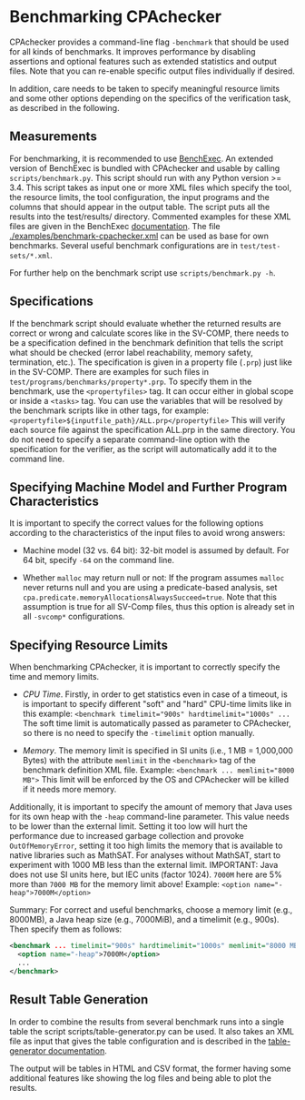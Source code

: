 Benchmarking CPAchecker
=======================

CPAchecker provides a command-line flag `-benchmark`
that should be used for all kinds of benchmarks.
It improves performance by disabling assertions and optional features
such as extended statistics and output files.
Note that you can re-enable specific output files individually if desired.

In addition, care needs to be taken to specify meaningful resource limits
and some other options depending on the specifics of the verification task,
as described in the following.

Measurements
------------
For benchmarking, it is recommended to use
[BenchExec](https://github.com/sosy-lab/benchexec).
An extended version of BenchExec is bundled with CPAchecker
and usable by calling `scripts/benchmark.py`.
This script should run with any Python version >= 3.4.
This script takes as input one or more XML files which specify the tool,
the resource limits, the tool configuration, the input programs
and the columns that should appear in the output table.
The script puts all the results into the test/results/ directory.
Commented examples for these XML files are given in the BenchExec 
[documentation](https://github.com/sosy-lab/benchexec/blob/master/doc/INDEX.md).
The file [./examples/benchmark-cpachecker.xml](./examples/benchmark-cpachecker.xml)
can be used as base for own benchmarks.
Several useful benchmark configurations are in `test/test-sets/*.xml`.

For further help on the benchmark script use `scripts/benchmark.py -h`.

Specifications
--------------
If the benchmark script should evaluate whether the returned results
are correct or wrong and calculate scores like in the SV-COMP,
there needs to be a specification defined in the benchmark definition
that tells the script what should be checked (error label reachability,
memory safety, termination, etc.).
The specification is given in a property file (`.prp`) just like in the SV-COMP.
There are examples for such files in `test/programs/benchmarks/property*.prp`.
To specify them in the benchmark, use the `<propertyfiles>` tag.
It can occur either in global scope or inside a `<tasks>` tag.
You can use the variables that will be resolved by the benchmark scripts
like in other tags, for example:
`<propertyfile>${inputfile_path}/ALL.prp</propertyfile>`
This will verify each source file against the specification ALL.prp
in the same directory.
You do not need to specify a separate command-line option
with the specification for the verifier,
as the script will automatically add it to the command line.

Specifying Machine Model and Further Program Characteristics
------------------------------------------------------------

It is important to specify the correct values for the following options
according to the characteristics of the input files to avoid wrong answers:

- Machine model (32 vs. 64 bit):
  32-bit model is assumed by default.
  For 64 bit, specify `-64` on the command line.

- Whether `malloc` may return null or not:
  If the program assumes `malloc` never returns null
  and you are using a predicate-based analysis,
  set `cpa.predicate.memoryAllocationsAlwaysSucceed=true`.
  Note that this assumption is true for all SV-Comp files,
  thus this option is already set in all `-svcomp*` configurations.


Specifying Resource Limits
--------------------------
When benchmarking CPAchecker, it is important to correctly specify
the time and memory limits.

- *CPU Time*.
  Firstly, in order to get statistics even in case of a timeout,
  is is important to specify different "soft" and "hard" CPU-time limits
  like in this example:
  `<benchmark timelimit="900s" hardtimelimit="1000s" ...`
  The soft time limit is automatically passed as parameter to CPAchecker,
  so there is no need to specify the `-timelimit` option manually.

- *Memory*.
  The memory limit is specified in SI units (i.e., 1 MB = 1,000,000 Bytes)
  with the attribute `memlimit` in the `<benchmark>` tag
  of the benchmark definition XML file. Example:
  `<benchmark ... memlimit="8000 MB">`
  This limit will be enforced by the OS
  and CPAchecker will be killed if it needs more memory.

Additionally, it is important to specify the amount of memory
that Java uses for its own heap with the `-heap` command-line parameter.
This value needs to be lower than the external limit.
Setting it too low will hurt the performance due to increased garbage collection
and provoke `OutOfMemoryError`,
setting it too high limits the memory that is available to native libraries
such as MathSAT.
For analyses without MathSAT,
start to experiment with 1000 MB less than the external limit.
IMPORTANT: Java does not use SI units here, but IEC units (factor 1024).
`7000M` here are 5% more than `7000 MB` for the memory limit above!
Example:
`<option name="-heap">7000M</option>`

Summary:
For correct and useful benchmarks, choose a memory limit (e.g., 8000MB),
a Java heap size (e.g., 7000MiB), and a timelimit (e.g., 900s).
Then specify them as follows:

```xml
<benchmark ... timelimit="900s" hardtimelimit="1000s" memlimit="8000 MB">
  <option name="-heap">7000M</option>
  ...
</benchmark>
```


Result Table Generation
-----------------------
In order to combine the results from several benchmark runs into
a single table the script scripts/table-generator.py can be used.
It also takes an XML file as input that gives the table configuration
and is described in the
[table-generator documentation](https://github.com/sosy-lab/benchexec/blob/master/doc/table-generator.md).

The output will be tables in HTML and CSV format,
the former having some additional features like showing the log files
and being able to plot the results.
